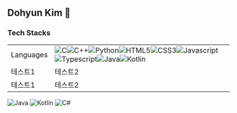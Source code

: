 ## Dohyun Kim 👋

### Tech Stacks

|||
|------|---|
|Languages|![C](https://img.shields.io/badge/C-A8B9CC.svg?&style=for-the-badge&logo=c&logoColor=white)![C++](https://img.shields.io/badge/C++-00599C.svg?&style=for-the-badge&logo=cplusplus&logoColor=white)![Python](https://img.shields.io/badge/Python-3776AB.svg?&style=for-the-badge&logo=python&logoColor=white)![HTML5](https://img.shields.io/badge/HTML5-E34F26.svg?&style=for-the-badge&logo=html5&logoColor=white)![CSS3](https://img.shields.io/badge/CSS3-1572B6.svg?&style=for-the-badge&logo=css3&logoColor=white)![Javascript](https://img.shields.io/badge/Javascript-F7DF1E.svg?&style=for-the-badge&logo=javascript&logoColor=white)![Typescript](https://img.shields.io/badge/Typescript-3178C6.svg?&style=for-the-badge&logo=typescript&logoColor=white)![Java](https://img.shields.io/badge/Java-007396.svg?&style=for-the-badge&logo=Java&logoColor=white)![Kotlin](https://img.shields.io/badge/Kotlin-7F52FF.svg?&style=for-the-badge&logo=kotlin&logoColor=white)|
|테스트1|테스트2|
|테스트1|테스트2|

![Java](https://img.shields.io/badge/Java-007396.svg?&style=for-the-badge&logo=Java&logoColor=white)
![Kotlin](https://img.shields.io/badge/Kotlin-7F52FF.svg?&style=for-the-badge&logo=kotlin&logoColor=white)
![C#](https://img.shields.io/badge/-C%23-000000?logo=Csharp&style=flat)

<!--
**Dorae0/Dorae0** is a ✨ _special_ ✨ repository because its `README.md` (this file) appears on your GitHub profile.

Here are some ideas to get you started:

- 🔭 I’m currently working on ...
- 🌱 I’m currently learning ...
- 👯 I’m looking to collaborate on ...
- 🤔 I’m looking for help with ...
- 💬 Ask me about ...
- 📫 How to reach me: ...
- 😄 Pronouns: ...
- ⚡ Fun fact: ...
-->
